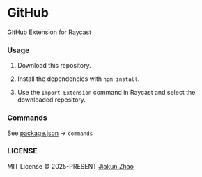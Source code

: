 # GitHub

GitHub Extension for Raycast

### Usage

1. Download this repository.

2. Install the dependencies with `npm install`.

3. Use the `Import Extension` command in Raycast and select the downloaded repository.

### Commands

See [package.json](./package.json) -> `commands`

### LICENSE

MIT License © 2025-PRESENT [Jiakun Zhao](https://github.com/jiakun-zhao)
